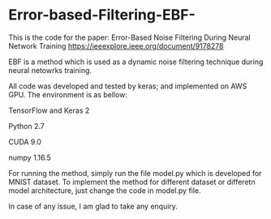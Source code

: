 # Error-based-Filtering-EBF-

This is the code for the paper: Error-Based Noise Filtering During Neural Network Training https://ieeexplore.ieee.org/document/9178278

EBF is a method which is used as a dynamic noise filtering technique during neural netowrks training.



All code was developed and tested by keras; and implemented on AWS GPU. The environment is as bellow:

TensorFlow and Keras 2

Python 2.7

CUDA 9.0

numpy 1.16.5

For running the method, simply run the file model.py which is developed for MNIST dataset.
To implement the method for different dataset or differetn model architecture, just change the code in model.py file.

In case of any issue, I am glad to take any enquiry.
